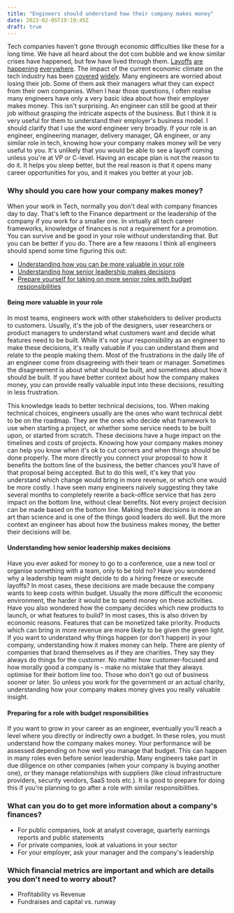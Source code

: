 ```yaml
---
title: "Engineers should understand how their company makes money"
date: 2023-02-05T19:19:45Z
draft: true
---
```


Tech companies haven't gone through economic difficulties like these for a long time. We have all heard about the dot com bubble and we know similar crises have happened, but few have lived through them. [Layoffs](https://www.theverge.com/2023/1/4/23539737/amazon-layoffs-thousands-17000) [are](https://www.theverge.com/2023/1/17/23559412/microsoft-layoffs-job-cuts-2023) [happening](https://about.fb.com/news/2022/11/mark-zuckerberg-layoff-message-to-employees/) [everywhere](https://blog.google/inside-google/message-ceo/january-update/). The impact of the current economic climate on the tech industry has been [covered](https://blog.pragmaticengineer.com/the-scoop-big-tech-layoffs/) [widely](https://www.theverge.com/2022/11/14/23458204/meta-twitter-amazon-apple-layoffs-hiring-freezes-latest-tech-industry). Many engineers are worried about losing their job. Some of them ask their managers what they can expect from their own companies. When I hear those questions, I often realise many engineers have only a very basic idea about how their employer makes money. This isn't surprising. An engineer can still be good at their job without grasping the intricate aspects of the business. But I think it is very useful for them to understand their employer's business model. I should clarify that I use the word engineer very broadly. If your role is an engineer, engineering manager, delivery manager, QA engineer, or any similar role in tech, knowing how your company makes money will be very useful to you. It's unlikely that you would be able to see a layoff coming unless you're at VP or C-level. Having an escape plan is not the reason to do it. It helps you sleep better, but the real reason is that it opens many career opportunities for you, and it makes you better at your job.

### Why should you care how your company makes money?

When your work in Tech, normally you don't deal with company finances day to day. That's left to the Finance department or the leadership of the company if you work for a smaller one. In virtually all tech career frameworks, knowledge of finances is not a requirement for a promotion. You can survive and be good in your role without understanding that. But you can be better if you do. There are a few reasons I think all engineers should spend some time figuring this out:

- [Understanding how you can be more valuable in your role](#being-more-valuable-in-your-role)
- [Understanding how senior leadership makes decisions](#understanding-how-senior-leadership-makes-decisions)
- [Prepare yourself for taking on more senior roles with budget responsibilities](#preparing-for-a-role-with-budget-responsibilities)

#### Being more valuable in your role

In most teams, engineers work with other stakeholders to deliver products to customers. Usually, it's the job of the designers, user researchers or product managers to understand what customers want and decide what features need to be built. While it's not your responsibility as an engineer to make these decisions, it's really valuable if you can understand them and relate to the people making them. Most of the frustrations in the daily life of an engineer come from disagreeing with their team or manager. Sometimes the disagreement is about what should be built, and sometimes about how it should be built. If you have better context about how the company makes money, you can provide really valuable input into these decisions, resulting in less frustration.

This knowledge leads to better technical decisions, too. When making technical choices, engineers usually are the ones who want technical debt to be on the roadmap. They are the ones who decide what framework to use when starting a project, or whether some service needs to be built upon, or started from scratch. These decisions have a huge impact on the timelines and costs of projects. Knowing how your company makes money can help you know when it's ok to cut corners and when things should be done properly. The more directly you connect your proposal to how it benefits the bottom line of the business, the better chances you'll have of that proposal being accepted. But to do this well, it's key that you understand which change would bring in more revenue, or which one would be more costly. I have seen many engineers naively suggesting they take several months to completely rewrite a back-office service that has zero impact on the bottom line, without clear benefits. Not every project decision can be made based on the bottom line. Making these decisions is more an art than science and is one of the things good leaders do well. But the more context an engineer has about how the business makes money, the better their decisions will be.

#### Understanding how senior leadership makes decisions

Have you ever asked for money to go to a conference, use a new tool or organise something with a team, only to be told no? Have you wondered why a leadership team might decide to do a hiring freeze or execute layoffs? In most cases, these decisions are made because the company wants to keep costs within budget. Usually the more difficult the economic environment, the harder it would be to spend money on these activities. Have you also wondered how the company decides which new products to launch, or what features to build? In most cases, this is also driven by economic reasons. Features that can be monetized take priority. Products which can bring in more revenue are more likely to be given the green light. If you want to understand why things happen (or don't happen) in your company, understanding how it makes money can help. There are plenty of companies that brand themselves as if they are charities. They say they always do things for the customer. No matter how customer-focused and how morally good a company is - make no mistake that they always optimise for their bottom line too. Those who don't go out of business sooner or later. So unless you work for the government or an actual charity, understanding how your company makes money gives you really valuable insight.

#### Preparing for a role with budget responsibilities

If you want to grow in your career as an engineer, eventually you'll reach a level where you directly or indirectly own a budget. In these roles, you must understand how the company makes money. Your performance will be assessed depending on how well you manage that budget. This can happen in many roles even before senior leadership. Many engineers take part in due diligence on other companies (when your company is buying another one), or they manage relationships with suppliers (like cloud infrastructure providers, security vendors, SaaS tools etc.). It is good to prepare for doing this if you're planning to go after a role with similar responsibilities.

### What can you do to get more information about a company's finances?

- For public companies, look at analyst coverage, quarterly earnings reports and public statements
- For private companies, look at valuations in your sector
- For your employer, ask your manager and the company's leadership

### Which financial metrics are important and which are details you don't need to worry about?

- Profitability vs Revenue
- Fundraises and capital vs. runway

